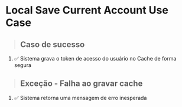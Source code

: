 # Local Save Current Account Use Case

> ## Caso de sucesso
1. ✅  Sistema grava o token de acesso do usuário no Cache de forma segura

> ## Exceção - Falha ao gravar cache
1. ✅  Sistema retorna uma mensagem de erro inesperada